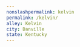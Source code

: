 ```yaml
---
﻿nonslashpermalink: kelvin
permalink: /kelvin/
alley: Kelvin
city: Danville
state: Kentucky
---
```

